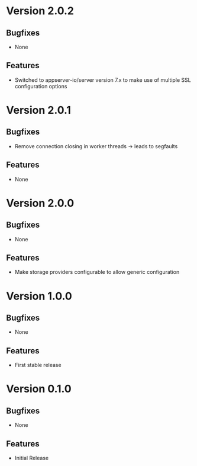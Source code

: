 # Version 2.0.2

## Bugfixes

* None

## Features

* Switched to appserver-io/server version 7.x to make use of multiple SSL configuration options

# Version 2.0.1

## Bugfixes

* Remove connection closing in worker threads -> leads to segfaults

## Features

* None

# Version 2.0.0

## Bugfixes

* None

## Features

* Make storage providers configurable to allow generic configuration

# Version 1.0.0

## Bugfixes

* None

## Features

* First stable release

# Version 0.1.0

## Bugfixes

* None

## Features

* Initial Release
